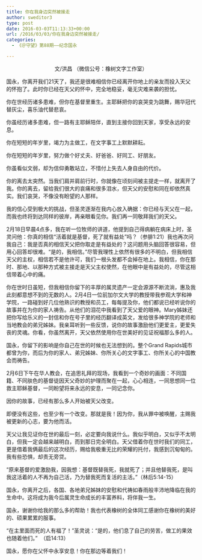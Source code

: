 ```yaml
---
title: 你在我身边突然被接走
author: sweditor3
type: post
date: 2016-03-03T11:13:33+00:00
url: /2016/03/03/你在我身边突然被接走/
categories:
  - 《＠守望》第88期——纪念国永

---
```

<p style="text-align: center;">
  文/洪昌 （微信公号：橡树文字工作室）
</p>

国永，你离开我们21天了，我还是很难相信你已经离开你地上的亲友而投入天父的怀抱了。此时你已经在天父的怀中，完全地稳妥，毫无灾难来袭的担忧。 

你在世经历诸多患难，但你在基督里重生。主耶稣把你的哀哭变为跳舞，赐华冠代替灰尘，喜乐油代替悲哀。 

你虽经历诸多患难，但一路有主耶稣陪伴，直到主接你回到天家，享受永远的安息。 

你在短短的年岁里，竭力为主做工，在文字事工上默默耕耘。 

你在短短的年岁里，努力做个好丈夫、好爸爸、好同工、好朋友。 

你虽看似文弱，却为信仰勇敢站立，不惜付上失去人身自由的代价。 

你的离去太突然。当我们肩并肩前行时，你就像在顷刻间被主提走一样，就离开了我。你的离去，留给我们很大的哀痛和很多泪水，但天父的安慰和同在却依然真实。我们哀哭，不像没有盼望的人那样。 

我的信心受到极大的挑战，但圣灵逐渐在我内心放入确据：你已经与天父在一起，而我也终将到达同样的彼岸，再亲眼看见你。我们再一同敬拜我们的天父。 

2月18日早晨4点多，我在听一位牧师的讲道，他提到自己得病躺在病床上时，圣灵问他：你真的相信&ldquo;活着就是基督，死了就有益处&rdquo;吗？（参腓1:21）我也再次问我自己：我是否真的相信天父把你取走是有益处的？这问题用头脑回答很容易，但用心回答却很难。&ldquo;是的，我相信。&rdquo;尽管我理性上依然有很多的不明白，但我相信天父的主权，相信若不是他许可，我们一根头发都不会掉在地上。我相信，你在那时、那地、以那种方式被主接走是天父主权使然，在他眼中是有益处的，尽管这相信带着心中的痛。 

你在世时日虽短，但我相信你留下的丰厚的属灵遗产一定会源源不断流淌，惠及我此刻都意想不到的无数的人。2月4日一位前加尔文大学的教授带我参观大学和神学院，一路碰到好几位他熟识的教授和员工，每每提及你，他们都说已经听说你的故事并在为你的家人祷告。从他们的泪花中我看到了天父爱的眼神。Mary姊妹还把你写给乐义的一封信和你在号子里的经历翻译成英文，发给很多神学院的老师和当地教会的弟兄姊妹。我亲耳听到一些反馈，说你的故事激励他们更爱主，更爱失丧的灵魂。你看，你虽然离开，天父依然使用你在世美好的见证祝福那么多的人。 

国永，你留下的影响是你自己在世的时候也无法想到的。整个Grand Rapids城市都曾为你，而后为你的家人、弟兄姊妹、你所关心的文字事工、你所关心的中国教会而祷告。 

2月6日下午在华人教会，在追思礼拜的现场，我看到一个奇妙的画面：不同国籍、不同肤色的基督徒因天父奇妙的护理而聚在一起，心心相连，一同思想同一位救主耶稣基督，一同盼望将来永远的安息，一同记念你。 

因你的故事，已经有那么多人开始被天父改变。 

即便没有这些，也至少有一个改变。那就是我！因为你，我从罪中被唤醒，主赐我被更新的心志，要为他而活。 

天父让我见证你在世的最后一刻，必定要向我说什么。我似乎明白，又似乎不太明白，但我一定会越来越明白，而到那日完全明白。天父借着你在世时我们的同工，更是借着我俩最后的这次经历，赐给我极重无比的荣耀的托付，我感到沉甸甸的。我有些恐惧，却责无旁贷。 

&ldquo;原来基督的爱激励我，因我想：基督既替我死，我就死了；并且他替我死，是叫我这活着的人不再为自己活，乃为替我死而复活的主活。&rdquo;（林后5:14-15） 

国永，你离开之后，各国、各地弟兄姊妹的安慰和代祷如春雨般丰沛地降临在我的生命中。这将成为我今后属灵生命成长的丰富养料，将伴我一生。
	  
国永，谢谢你给我的那么多的帮助！我也代表橡树的全体同工感谢你在橡树的美好的、硕果累累的服事。 

&ldquo;在主里面而死的人有福了！&rdquo;圣灵说：&ldquo;是的，他们息了自己的劳苦，做工的果效也随着他们。&rdquo; &nbsp;（启14:13） 

国永，愿你在父怀中永享安息！你在那边等着我们！ 


	  
&nbsp;